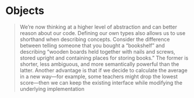 # Objects

>  We’re now thinking at a higher level of abstraction and can better reason about
our code. Defining our own types also allows us to use shorthand when describing
concepts. Consider the difference between telling someone that you bought a “bookshelf” and describing “wooden boards held together with nails and screws, stored
upright and containing places for storing books.” The former is shorter, less ambiguous, and more semantically powerful than the latter.
 Another advantage is that if we decide to calculate the average in a new way—for
example, some teachers might drop the lowest score—then we can keep the existing
interface while modifying the underlying implementation